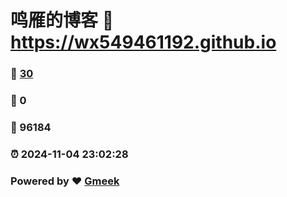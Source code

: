 # 鸣雁的博客 :link: https://wx549461192.github.io 
### :page_facing_up: [30](https://wx549461192.github.io/tag.html) 
### :speech_balloon: 0 
### :hibiscus: 96184 
### :alarm_clock: 2024-11-04 23:02:28 
### Powered by :heart: [Gmeek](https://github.com/Meekdai/Gmeek)
